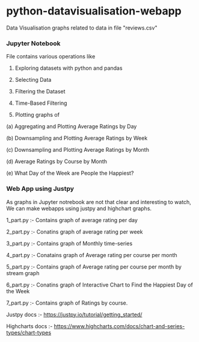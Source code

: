# python-datavisualisation-webapp

Data Visualisation graphs related to data in file "reviews.csv"

### Jupyter Notebook

File contains various operations like 

1. Exploring datasets with python and pandas

2. Selecting Data

3. Filtering the Dataset

4. Time-Based Filtering

5. Plotting graphs of 

(a) Aggregating and Plotting Average Ratings by Day 

(b) Downsampling and Plotting Average Ratings by Week

(c) Downsampling and Plotting Average Ratings by Month

(d) Average Ratings by Course by Month

(e) What Day of the Week are People the Happiest?

### Web App using Justpy

As graphs in Jupyter notrebook are not that clear and interesting to watch,
We can make webapps using justpy and highchart graphs.

1_part.py :- Contains graph of average rating per day

2_part.py :- Conatins graph of average rating per week

3_part.py :- Contains graph of Monthly time-series

4_part.py :- Conatains graph of Average rating per course per month

5_part.py :- Contains graph of Average rating per course per month by stream graph

6_part.py :- Conatins graph of Interactive Chart to Find the Happiest Day of the Week

7_part.py :- Contains graph of Ratings by course.



Justpy docs :- https://justpy.io/tutorial/getting_started/

Highcharts docs :- https://www.highcharts.com/docs/chart-and-series-types/chart-types
